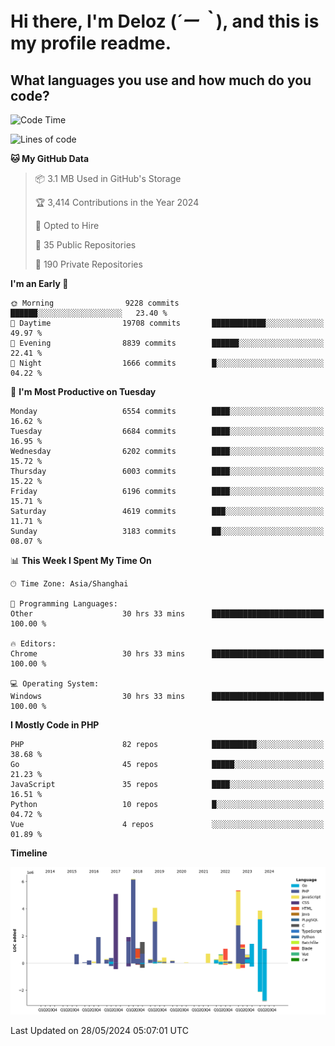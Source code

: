 # **Hi there, I'm Deloz (*´ー｀*), and this is my profile readme.**

## **What languages you use and how much do you code?**

<!--START_SECTION:waka-->
![Code Time](http://img.shields.io/badge/Code%20Time-4%2C069%20hrs%2044%20mins-blue)

![Lines of code](https://img.shields.io/badge/From%20Hello%20World%20I%27ve%20Written-40.8%20million%20lines%20of%20code-blue)

**🐱 My GitHub Data** 

> 📦 3.1 MB Used in GitHub's Storage 
 > 
> 🏆 3,414 Contributions in the Year 2024
 > 
> 💼 Opted to Hire
 > 
> 📜 35 Public Repositories 
 > 
> 🔑 190 Private Repositories 
 > 
**I'm an Early 🐤** 

```text
🌞 Morning                9228 commits        ██████░░░░░░░░░░░░░░░░░░░   23.40 % 
🌆 Daytime                19708 commits       ████████████░░░░░░░░░░░░░   49.97 % 
🌃 Evening                8839 commits        ██████░░░░░░░░░░░░░░░░░░░   22.41 % 
🌙 Night                  1666 commits        █░░░░░░░░░░░░░░░░░░░░░░░░   04.22 % 
```
📅 **I'm Most Productive on Tuesday** 

```text
Monday                   6554 commits        ████░░░░░░░░░░░░░░░░░░░░░   16.62 % 
Tuesday                  6684 commits        ████░░░░░░░░░░░░░░░░░░░░░   16.95 % 
Wednesday                6202 commits        ████░░░░░░░░░░░░░░░░░░░░░   15.72 % 
Thursday                 6003 commits        ████░░░░░░░░░░░░░░░░░░░░░   15.22 % 
Friday                   6196 commits        ████░░░░░░░░░░░░░░░░░░░░░   15.71 % 
Saturday                 4619 commits        ███░░░░░░░░░░░░░░░░░░░░░░   11.71 % 
Sunday                   3183 commits        ██░░░░░░░░░░░░░░░░░░░░░░░   08.07 % 
```


📊 **This Week I Spent My Time On** 

```text
🕑︎ Time Zone: Asia/Shanghai

💬 Programming Languages: 
Other                    30 hrs 33 mins      █████████████████████████   100.00 % 

🔥 Editors: 
Chrome                   30 hrs 33 mins      █████████████████████████   100.00 % 

💻 Operating System: 
Windows                  30 hrs 33 mins      █████████████████████████   100.00 % 
```

**I Mostly Code in PHP** 

```text
PHP                      82 repos            ██████████░░░░░░░░░░░░░░░   38.68 % 
Go                       45 repos            █████░░░░░░░░░░░░░░░░░░░░   21.23 % 
JavaScript               35 repos            ████░░░░░░░░░░░░░░░░░░░░░   16.51 % 
Python                   10 repos            █░░░░░░░░░░░░░░░░░░░░░░░░   04.72 % 
Vue                      4 repos             ░░░░░░░░░░░░░░░░░░░░░░░░░   01.89 % 
```



**Timeline**

![Lines of Code chart](https://raw.githubusercontent.com/deloz/deloz/main/assets/bar_graph.png)


 Last Updated on 28/05/2024 05:07:01 UTC
<!--END_SECTION:waka-->
